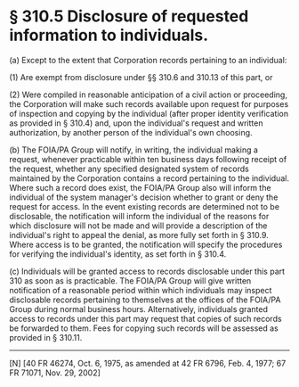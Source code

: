 # § 310.5   Disclosure of requested information to individuals.

(a) Except to the extent that Corporation records pertaining to an individual:


(1) Are exempt from disclosure under §§ 310.6 and 310.13 of this part, or 


(2) Were compiled in reasonable anticipation of a civil action or proceeding, the Corporation will make such records available upon request for purposes of inspection and copying by the individual (after proper identity verification as provided in § 310.4) and, upon the individual's request and written authorization, by another person of the individual's own choosing.


(b) The FOIA/PA Group will notify, in writing, the individual making a request, whenever practicable within ten business days following receipt of the request, whether any specified designated system of records maintained by the Corporation contains a record pertaining to the individual. Where such a record does exist, the FOIA/PA Group also will inform the individual of the system manager's decision whether to grant or deny the request for access. In the event existing records are determined not to be disclosable, the notification will inform the individual of the reasons for which disclosure will not be made and will provide a description of the individual's right to appeal the denial, as more fully set forth in § 310.9. Where access is to be granted, the notification will specify the procedures for verifying the individual's identity, as set forth in § 310.4.


(c) Individuals will be granted access to records disclosable under this part 310 as soon as is practicable. The FOIA/PA Group will give written notification of a reasonable period within which individuals may inspect disclosable records pertaining to themselves at the offices of the FOIA/PA Group during normal business hours. Alternatively, individuals granted access to records under this part may request that copies of such records be forwarded to them. Fees for copying such records will be assessed as provided in § 310.11. 



---

[N] [40 FR 46274, Oct. 6, 1975, as amended at 42 FR 6796, Feb. 4, 1977; 67 FR 71071, Nov. 29, 2002]




